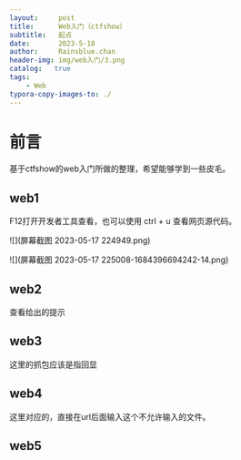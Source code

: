 ```yaml
---
layout:     post
title:      Web入门（ctfshow）
subtitle:   起点
date:       2023-5-18
author:     Rainsblue.chan
header-img: img/web入门/3.png
catalog:   true
tags:
    - Web
typora-copy-images-to: ./
---
```

# 前言
基于ctfshow的web入门所做的整理，希望能够学到一些皮毛。
## web1

F12打开开发者工具查看，也可以使用 ctrl + u 查看网页源代码。

![](屏幕截图 2023-05-17 224949.png)

![](屏幕截图 2023-05-17 225008-1684396694242-14.png)

## web2

查看给出的提示



## web3

这里的抓包应该是指回显

## web4

这里对应的，直接在url后面输入这个不允许输入的文件。

## web5

